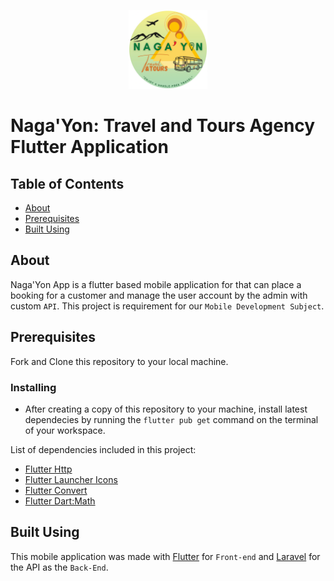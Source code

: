 <p align="center" width="100%">
    <img src="assets\images\icon.png"  width=25% height=25%/>
</p>

# Naga'Yon: Travel and Tours Agency Flutter Application

## Table of Contents
+ [About](#about)
+ [Prerequisites](#prerequisites)
+ [Built Using](#built-using)

## About <a name = "about"></a>
Naga'Yon App is a flutter based mobile application for that can place a booking for a customer and manage the user account by the admin with custom ```API```. This project is requirement for our ```Mobile Development Subject```.

## Prerequisites <a name = "prerequisites"></a>
Fork and Clone this repository to your local machine.

### Installing
- After creating a copy of this repository to your machine, install latest dependecies by running the ```flutter pub get``` command on the terminal of your workspace.

List of dependencies included in this project:
- [Flutter Http](https://pub.dev/packages/http)
- [Flutter Launcher Icons](https://pub.dev/packages/flutter_launcher_icons)
- [Flutter Convert](https://pub.dev/packages/convert) 
- [Flutter Dart:Math](https://api.flutter.dev/flutter/dart-math/dart-math-library.html) 

##  Built Using
This mobile application was made with [Flutter](https://flutter.dev/) for ```Front-end``` and [Laravel](https://laravel.com/) for the API as the ```Back-End```.
